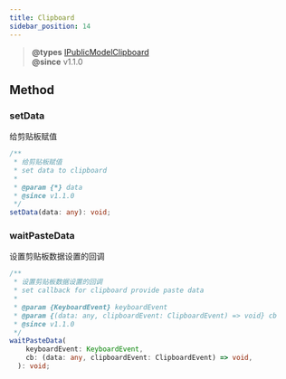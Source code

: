 ```yaml
---
title: Clipboard
sidebar_position: 14
---
```


> **@types** [IPublicModelClipboard](https://github.com/alibaba/lowcode-engine/blob/main/packages/types/src/shell/model/clipboard.ts)<br/>
> **@since** v1.1.0

## Method

### setData

给剪贴板赋值

```typescript
/**
 * 给剪贴板赋值
 * set data to clipboard
 *
 * @param {*} data
 * @since v1.1.0
 */
setData(data: any): void;
```

### waitPasteData

设置剪贴板数据设置的回调

```typescript
/**
 * 设置剪贴板数据设置的回调
 * set callback for clipboard provide paste data
 *
 * @param {KeyboardEvent} keyboardEvent
 * @param {(data: any, clipboardEvent: ClipboardEvent) => void} cb
 * @since v1.1.0
 */
waitPasteData(
    keyboardEvent: KeyboardEvent,
    cb: (data: any, clipboardEvent: ClipboardEvent) => void,
  ): void;
```

